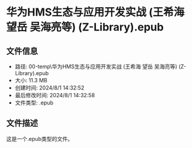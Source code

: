 ﻿# 华为HMS生态与应用开发实战 (王希海  望岳  吴海亮等) (Z-Library).epub

## 文件信息
- 路径: 00-temp\华为HMS生态与应用开发实战 (王希海  望岳  吴海亮等) (Z-Library).epub
- 大小: 11.3 MB
- 创建时间: 2024/8/1 14:32:52
- 最后修改时间: 2024/8/1 14:32:58
- 文件类型: .epub

## 文件描述
这是一个.epub类型的文件。

